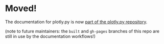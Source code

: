 # Moved!

The documentation for plotly.py is now [part of the plotly.py repository](https://github.com/plotly/plotly.py/tree/doc-prod/doc).

(note to future maintainers: the `built` and `gh-pages` branches of this repo are still in use by the documentation workflows!)
